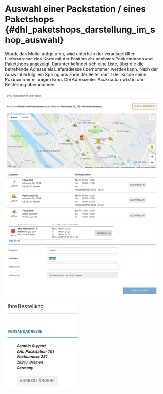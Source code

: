 # Auswahl einer Packstation / eines Paketshops {#dhl_paketshops_darstellung_im_shop_auswahl}

Wurde das Modul aufgerufen, wird unterhalb der vorausgefüllten Lieferadresse eine Karte mit der Position der nächsten Packstationen und Paketshops angezeigt. Darunter befindet sich eine Liste, über die die betreffende Adresse als Lieferadresse übernommen werden kann. Nach der Auswahl erfolgt ein Sprung ans Ende der Seite, damit der Kunde seine Postnummer eintragen kann. Die Adresse der Packstation wird in die Bestellung übernommen.

![](Bilder/dhl_paketshops/SC-20181016_005.png "Anzeige der Packstationen mit Karte")

![](Bilder/dhl_paketshops/20170628_008.png "Eingabe der Postnummer nach Auswahl der Packstation")

![](Bilder/dhl_paketshops/20170628_009.png "Die Packstation wurde für die Versandadresse übernommen")



